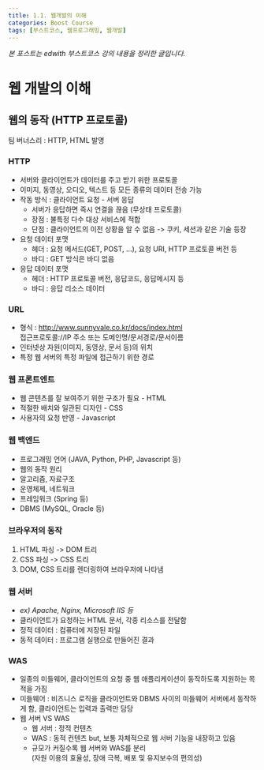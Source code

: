 ```yaml
---
title: 1.1. 웹개발의 이해
categories: Boost Course
tags: [부스트코스, 웹프로그래밍, 웹개발]
---
```

*본 포스트는 edwith 부스트코스 강의 내용을 정리한 글입니다.*

# 웹 개발의 이해
## 웹의 동작 (HTTP 프로토콜)
팀 버너스리 : HTTP, HTML 발명  
### HTTP
- 서버와 클라이언트가 데이터를 주고 받기 위한 프로토콜
- 이미지, 동영상, 오디오, 텍스트 등 모든 종류의 데이터 전송 가능
- 작동 방식 : 클라이언트 요청 - 서버 응답
    - 서버가 응답하면 즉시 연결을 끊음 (무상태 프로토콜)
    - 장점 : 불특정 다수 대상 서비스에 적합
    - 단점 : 클라이언트의 이전 상황을 알 수 없음 -> 쿠키, 세션과 같은 기술 등장
- 요청 데이터 포맷
    - 헤더 : 요청 메서드(GET, POST, ...), 요청 URI,  HTTP 프로토콜 버전 등
    - 바디 : GET 방식은 바디 없음
- 응답 데이터 포맷
    - 헤더 : HTTP 프로토콜 버전, 응답코드, 응답메시지 등
    - 바디 : 응답 리소스 데이터
### URL
- 형식 : http://www.sunnyvale.co.kr/docs/index.html  
접근프로토콜://IP 주소 또는 도메인명/문서경로/문서이름
- 인터넷상 자원(이미지, 동영상, 문서 등)의 위치
- 특정 웹 서버의 특정 파일에 접근하기 위한 경로
### 웹 프론트엔트
- 웹 콘텐츠를 잘 보여주기 위한 구조가 필요 - HTML
- 적절한 배치와 일관된 디자인 - CSS
- 사용자의 요청 반영 - Javascript
### 웹 백엔드
- 프로그래밍 언어 (JAVA, Python, PHP, Javascript 등)
- 웹의 동작 원리
- 알고리즘, 자료구조
- 운영체제, 네트워크
- 프레임워크 (Spring 등)
- DBMS (MySQL, Oracle 등)
### 브라우저의 동작
1. HTML 파싱 -> DOM 트리
2. CSS 파싱 -> CSS 트리
3. DOM, CSS 트리를 렌더링하여 브라우저에 나타냄
### 웹 서버
- *ex) Apache, Nginx, Microsoft IIS 등*
- 클라이언트가 요청하는 HTML 문서, 각종 리소스를 전달함  
- 정적 데이터 : 컴퓨터에 저장된 파일  
- 동적 데이터 : 프로그램 실행으로 만들어진 결과  
### WAS
- 일종의 미들웨어, 클라이언트의 요청 중 웹 애플리케이션이 동작하도록 지원하는 목적을 가짐  
- 미들웨어 : 비즈니스 로직을 클라이언트와 DBMS 사이의 미들웨어 서버에서 동작하게 함, 클라이언트는 입력과 출력만 담당
- 웹 서버 VS WAS
    - 웹 서버 : 정적 컨텐츠
    - WAS : 동적 컨텐츠 but, 보통 자체적으로 웹 서버 기능을 내장하고 있음
    - 규모가 커질수록 웹 서버와 WAS를 분리  
    (자원 이용의 효율성, 장애 극복, 배포 및 유지보수의 편의성)

